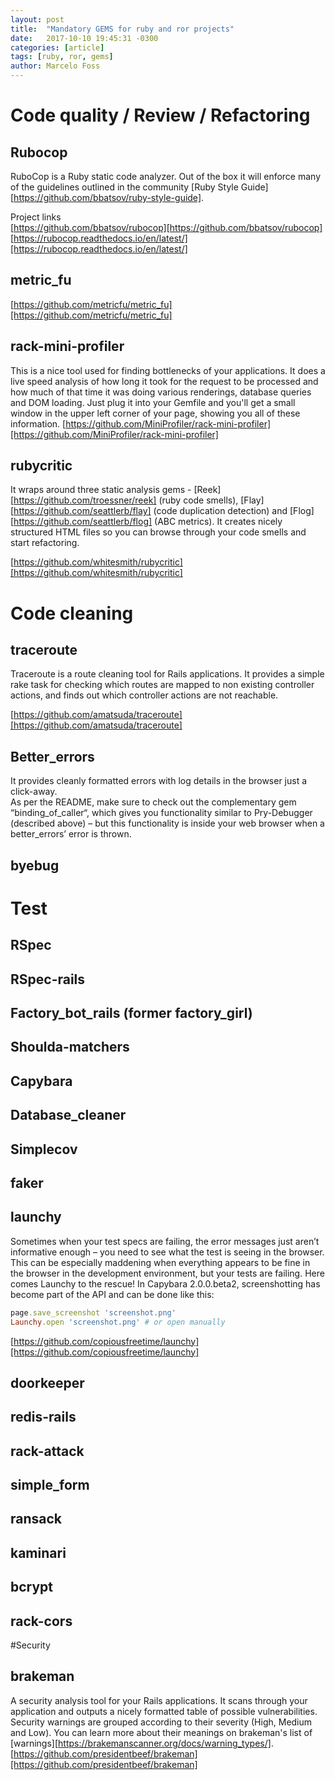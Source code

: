 ```yaml
---
layout: post
title:  "Mandatory GEMS for ruby and ror projects"
date:   2017-10-10 19:45:31 -0300
categories: [article]
tags: [ruby, ror, gems]
author: Marcelo Foss
---
```

# Code quality / Review / Refactoring
## Rubocop
RuboCop is a Ruby static code analyzer. Out of the box it will enforce many of the guidelines outlined in the community [Ruby Style Guide][https://github.com/bbatsov/ruby-style-guide].

Project links  
[https://github.com/bbatsov/rubocop][https://github.com/bbatsov/rubocop]   
[https://rubocop.readthedocs.io/en/latest/][https://rubocop.readthedocs.io/en/latest/]

## metric_fu
[https://github.com/metricfu/metric_fu][https://github.com/metricfu/metric_fu]

## rack-mini-profiler
This is a nice tool used for finding bottlenecks of your applications. It does a live speed analysis of how long it took for the request to be processed and how much of that time it was doing various renderings, database queries and DOM loading. Just plug it into your Gemfile and you'll get a small window in the upper left corner of your page, showing you all of these information.
[https://github.com/MiniProfiler/rack-mini-profiler][https://github.com/MiniProfiler/rack-mini-profiler]

## rubycritic
It wraps around three static analysis gems - [Reek][https://github.com/troessner/reek] (ruby code smells), [Flay][https://github.com/seattlerb/flay] (code duplication detection) and [Flog][https://github.com/seattlerb/flog] (ABC metrics). It creates nicely structured HTML files so you can browse through your code smells and start refactoring.

[https://github.com/whitesmith/rubycritic][https://github.com/whitesmith/rubycritic]

# Code cleaning
## traceroute
Traceroute is a route cleaning tool for Rails applications. It provides a simple rake task for checking which routes are mapped to non existing controller actions, and finds out which controller actions are not reachable.

[https://github.com/amatsuda/traceroute][https://github.com/amatsuda/traceroute]


## Better_errors
It provides cleanly formatted errors with log details in the browser just a click-away.  
As per the README, make sure to check out the complementary gem “binding_of_caller“, which gives you functionality similar to Pry-Debugger (described above) – but this functionality is inside your web browser when a better_errors’ error is thrown.

## byebug



# Test
## RSpec
## RSpec-rails
## Factory_bot_rails (former factory_girl)
## Shoulda-matchers
## Capybara
## Database_cleaner
## Simplecov
## faker
## launchy
Sometimes when your test specs are failing, the error messages just aren’t informative enough – you need to see what the test is seeing in the browser. This can be especially maddening when everything appears to be fine in the browser in the development environment, but your tests are failing. Here comes Launchy to the rescue!
In Capybara 2.0.0.beta2, screenshotting has become part of the API and can be done like this:
```ruby
page.save_screenshot 'screenshot.png'
Launchy.open 'screenshot.png' # or open manually
```
[https://github.com/copiousfreetime/launchy][https://github.com/copiousfreetime/launchy]


## doorkeeper
## redis-rails
## rack-attack
## simple_form
## ransack
## kaminari
## bcrypt
## rack-cors

#Security

## brakeman
A security analysis tool for your Rails applications. It scans through your application and outputs a nicely formatted table of possible vulnerabilities. Security warnings are grouped according to their severity (High, Medium and Low). You can learn more about their meanings on brakeman's list of [warnings][https://brakemanscanner.org/docs/warning_types/].
[https://github.com/presidentbeef/brakeman][https://github.com/presidentbeef/brakeman]
